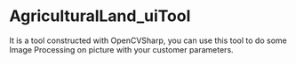 # AgriculturalLand_uiTool
It is a tool constructed with OpenCVSharp, you can use this tool to do some Image Processing on picture with your customer parameters.